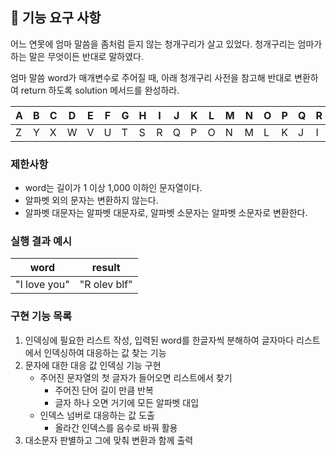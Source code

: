 ## 🚀 기능 요구 사항

어느 연못에 엄마 말씀을 좀처럼 듣지 않는 청개구리가 살고 있었다. 청개구리는 엄마가 하는 말은 무엇이든 반대로 말하였다.

엄마 말씀 word가 매개변수로 주어질 때, 아래 청개구리 사전을 참고해 반대로 변환하여 return 하도록 solution 메서드를 완성하라.

| A | B | C | D | E | F | G | H | I | J | K | L | M | N | O | P | Q | R | S | T | U | V | W | X | Y | Z |
| --- | --- | --- | --- | --- | --- | --- | --- | --- | --- | --- | --- | --- | --- | --- | --- | --- | --- | --- | --- | --- | --- | --- | --- | --- | --- |
| Z | Y | X | W | V | U | T | S | R | Q | P | O | N | M | L | K | J | I | H | G | F | E | D | C | B | A |

### 제한사항

- word는 길이가 1 이상 1,000 이하인 문자열이다.
- 알파벳 외의 문자는 변환하지 않는다.
- 알파벳 대문자는 알파벳 대문자로, 알파벳 소문자는 알파벳 소문자로 변환한다.

### 실행 결과 예시

| word | result |
| --- | --- |
| "I love you" | "R olev blf" |


### 구현 기능 목록
 
1. 인덱싱에 필요한 리스트 작성, 입력된 word를 한글자씩 분해하여 글자마다 리스트에서 인덱싱하여 대응하는 값 찾는 기능
2. 문자에 대한 대응 값 인덱싱 기능 구현
	- 주어진 문자열의 첫 글자가 들어오면 리스트에서 찾기
		- 주어진 단어 길이 만큼 반복
	  - 글자 하나 오면 거기에 모든 알파벳 대입
	- 인덱스 넘버로 대응하는 값 도출
		- 올라간 인덱스를 음수로 바꿔 활용
3. 대소문자 판별하고 그에 맞춰 변환과 함께 출력